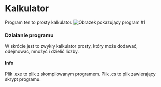 # Kalkulator
Program ten to prosty kalkulator.
![Obrazek pokazujący program #1]( https://i.imgur.com/0w2wmsv.png)
### Działanie programu
W skrócie jest to zwykły kalkulator prosty, który może dodawać, odejmować, mnożyć i dzielić liczby. 
#### Info
Plik .exe to plik z skompilowanym programem.
Plik .cs to plik zawierający skrypt programu.
